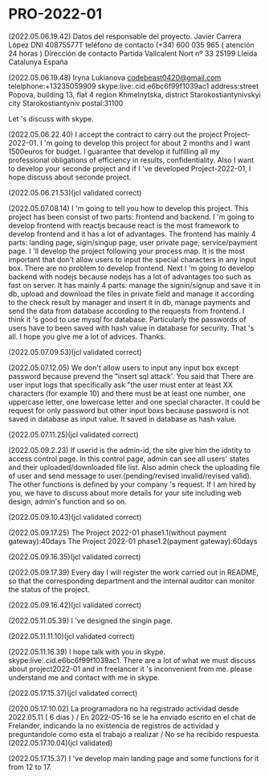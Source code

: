 # PRO-2022-01
(2022.05.06.19.42)
Datos del responsable del proyecto.
Javier Carrera López  DNI  40875577T  teléfono de contacto  (+34) 600 035 965  ( atención 24 horas ) Dirección de contacto  Partida Vallcalent Nort nº 33  25199  Lleida  Catalunya  España

(2022.05.06.19.48)
Iryna Lukianova
codebeast0420@gmail.com
telelphone:+13235059909
skype:live:.cid.e6bc6f99f1039ac1
address:street Popova, building 13, flat 4 
region Khmelnytska, district Starokostiantynivskyi 
city Starokostiantyniv postal:31100 

Let 's discuss with skype.

(2022.05.06.22.40)
I accept the contract to carry out the project Project-2022-01.
I 'm going to develop this project for about 2 months and I want 1500euros for budget.
I guarantee that develop it fulfilling all my professional obligations of efficiency in results, confidentiality.
Also I want to develop your seconde project and if I 've developed Project-2022-01, I hope discuss about seconde project.

(2022.05.06.21.53)(jcl validated correct)

(2022.05.07.08.14)
I 'm going to tell you how to develop this project.
This project has been consist of two parts: frontend and backend.
I 'm going to develop frontend with reactjs because react is the most framework to develop frontend and it has a lot of advantages.
The frontend has mainly 4 parts: landing page, sigin/singup page, user private page, service/payment page.
I 'll develop the project following your process map.
It is the most important that don't allow users to input the special characters in any input box.
There are no problem to develop frontend.
Next I 'm going to develop backend with nodejs because nodejs has a lot of advantages too such as fast on server.
It has mainly 4 parts: manage the signin/signup and save it in db, upload and download the files in private field and manage it according to the check result by manager and insert it in db, manage payments and send the data from database according to the requests from frontend.
I think it 's good to use mysql for database.
Particularly the passwords of users have to  been saved with hash value in database for security.
That 's all.
I hope you give me a lot of advices.
Thanks.

(2022.05.07.09.53)(jcl validated correct)

(2022.05.07.12.05)
We don't allow users to input any input box except password because prevend the "insert sql attack'.
You said that There are user input logs that specifically ask "the user must enter at least XX characters (for example 10) and there must be at least one number, one uppercase letter, one lowercase letter and one special character.
It could be request for only password but other input boxs because password is not saved in database as input value.
It saved in database as hash value.

(2022.05.07.11.25)(jcl validated correct)

(2022.05.09.2.23)
If userid is the admin-id, the site give him the idntity to access control page.
In this control page, admin can see all users' states and their uploaded/downloaded file list.
Also admin check the uploading file of user and send message to user.(pending/revised invalid/revised valid).
The other functions is defined by your company 's request.
If I am hired by you, we have to discuss about more details for your site including web design, admin's function and so on.

(2022.05.09.10.43)(jcl validated correct)

(2022.05.09.17.25)
The Project 2022-01 phase1.1(without payment gateway):40days
The Project 2022-01 phase1.2(payment gateway):60days

(2022.05.09.16.35)(jcl validated correct)

(2022.05.09.17.39)
Every day I will register the work carried out in README, so that the corresponding department and the internal auditor can monitor the status of the project.

(2022.05.09.16.42)(jcl validated correct)

(2022.05.11.05.39)
I 've designed the singin page.

(2022.05.11.11.10)(jcl validated correct)

(2022.05.11.16.39)
I hope talk with you in skype.
skype:live:.cid.e6bc6f99f1039ac1.
There are a lot of what we must discuss about project2022-01 and in freelancer it 's inconvenient from me.
please understand me and contact with me in skype.

(2022.05.17.15.37)(jcl validated correct)

(2020.05.17:10.02) La programadora no ha registrado actividad desde 2022.05.11 ( 6 días ) / En  2022-05-16 se le ha enviado escrito en el chat de Frelander, indicando la no existencia de registros de actividad y preguntandole como esta el trabajo a realizar / No se ha recibido respuesta. (2022.05.17.10.04)(jcl validated)

(2022.05.17.15.37)
I 've develop main landing page and some functions for it from 12 to 17.
